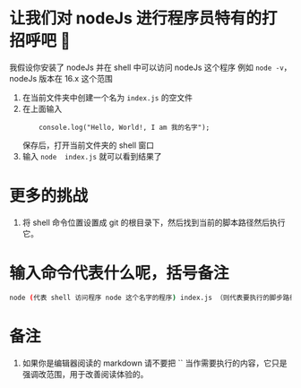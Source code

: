 # 让我们对 nodeJs 进行程序员特有的打招呼吧 🙋
  我假设你安装了 nodeJs 并在 shell 中可以访问 nodeJs 这个程序 例如 `node -v`， nodeJs 版本在 16.x 这个范围

1. 在当前文件夹中创建一个名为 `index.js` 的空文件
2. 在上面输入 
    ```nodeJs
        console.log("Hello, World!, I am 我的名字");
    ```
    保存后，打开当前文件夹的 shell 窗口
3. 输入 `node  index.js` 就可以看到结果了

# 更多的挑战
1. 将 shell 命令位置设置成  git 的根目录下，然后找到当前的脚本路径然后执行它。

# 输入命令代表什么呢，括号备注
```bash
node (代表 shell 访问程序 node 这个名字的程序) index.js （则代表要执行的脚步路径）
```

# 备注
1. 如果你是编辑器阅读的 markdown 请不要把 `` 当作需要执行的内容，它只是强调改范围，用于改善阅读体验的。